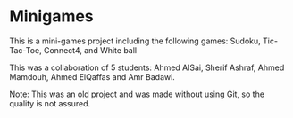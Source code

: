 # Minigames
This is a mini-games project including the following games: Sudoku, Tic-Tac-Toe, Connect4, and White ball</br>

This was a collaboration of 5 students: Ahmed AlSai, Sherif Ashraf, Ahmed Mamdouh, Ahmed ElQaffas and Amr Badawi.<br/>

Note: This was an old project and was made without using Git, so the quality is not assured.

